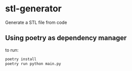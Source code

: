 # stl-generator
Generate a STL file from code

## Using poetry as dependency manager
to run:
```bash
poetry install
poetry run python main.py
```